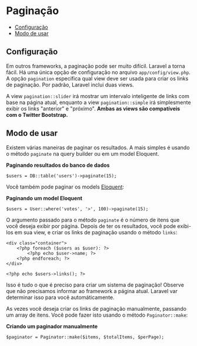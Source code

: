 # Paginação

- [Configuração](#configuration)
- [Modo de usar](#usage)

<a name="configuration"></a>
## Configuração

Em outros frameworks, a paginação pode ser muito difícil. Laravel a torna fácil. Há uma única opção de configuração no arquivo `app/config/view.php`. A opção `pagination` especifica qual view deve ser usada para criar os links de paginação. Por padrão, Laravel inclui duas views.

A view `pagination::slider` irá mostrar um intervalo inteligente de links com base na página atual, enquanto a view `pagination::simple` irá simplesmente exibir os links "anterior" e "próximo". **Ambas as views são compatíveis com o Twitter Bootstrap.**

<a name="usage"></a>
## Modo de usar

Existem várias maneiras de paginar os resultados. A mais simples é usando o método `paginate` na query builder ou em um model Eloquent.

**Paginando resultados do banco de dados**

	$users = DB::table('users')->paginate(15);

Você também pode paginar os models [Eloquent](/docs/eloquent):

**Paginando um model Eloquent**

	$users = User::where('votes', '>', 100)->paginate(15);

O argumento passado para o método `paginate` é o número de itens que você deseja exibir por página. Depois de ter os resultados, você pode exibi-los em sua view, e criar os links de paginação usando o método `links`:

	<div class="container">
		<?php foreach ($users as $user): ?>
			<?php echo $user->name; ?>
		<?php endforeach; ?>
	</div>

	<?php echo $users->links(); ?>

Isso é tudo o que é preciso para criar um sistema de paginação! Observe que não precisamos informar ao framework a página atual. Laravel var determinar isso para você automáticamente.

As vezes você deseja criar os links de paginação manualmente, passando um array de itens. Você pode fazer isto usando o método `Paginator::make`:

**Criando um paginador manualmente**

	$paginator = Paginator::make($items, $totalItems, $perPage);

